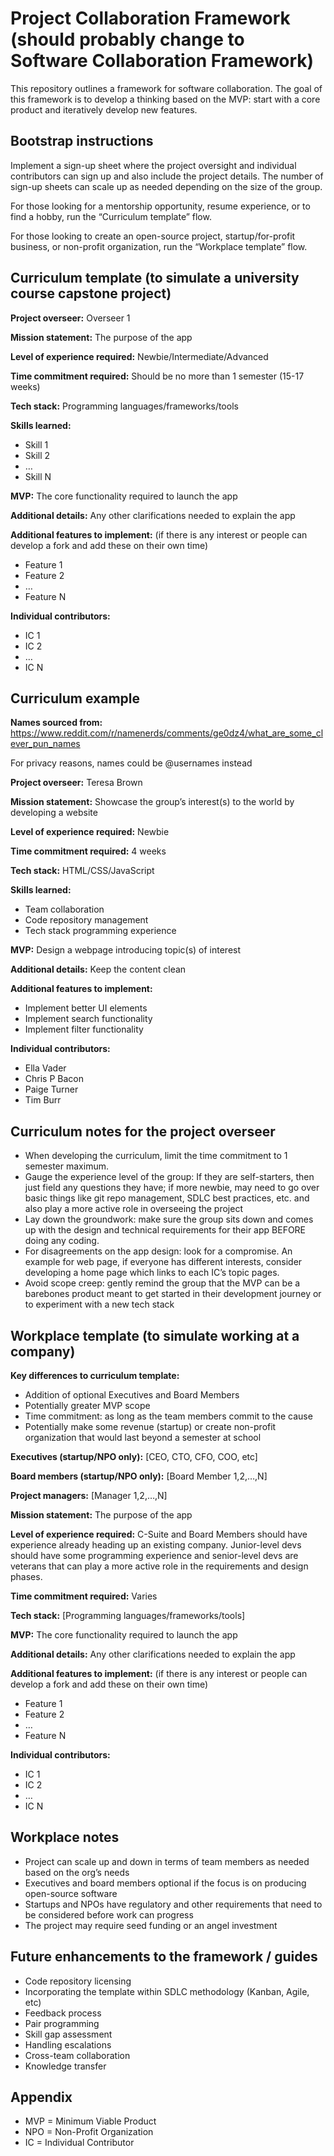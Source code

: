 # Project Collaboration Framework (should probably change to Software Collaboration Framework)
This repository outlines a framework for software collaboration. The goal of this framework is to develop a thinking based on the MVP: start with a core product and iteratively develop new features.

## Bootstrap instructions

Implement a sign-up sheet where the project oversight and individual contributors can sign up and also include the project details. The number of sign-up sheets can scale up as needed depending on the size of the group.

For those looking for a mentorship opportunity, resume experience, or to find a hobby, run the “Curriculum template” flow.

For those looking to create an open-source project, startup/for-profit business, or non-profit organization, run the “Workplace template” flow.

## Curriculum template (to simulate a university course capstone project)

**Project overseer:** Overseer 1

**Mission statement:** The purpose of the app

**Level of experience required:** Newbie/Intermediate/Advanced

**Time commitment required:** Should be no more than 1 semester (15-17 weeks)

**Tech stack:** Programming languages/frameworks/tools

**Skills learned:**
-	Skill 1
-	Skill 2
-	…
-	Skill N

**MVP:** The core functionality required to launch the app

**Additional details:** Any other clarifications needed to explain the app

**Additional features to implement:** (if there is any interest or people can develop a fork and add these on their own time)
-	Feature 1
-	Feature 2
-	…
-	Feature N

**Individual contributors:**
-	IC 1
-	IC 2
-	…
-	IC N

## Curriculum example

**Names sourced from:**
https://www.reddit.com/r/namenerds/comments/ge0dz4/what_are_some_clever_pun_names

For privacy reasons, names could be @usernames instead

**Project overseer:** Teresa Brown

**Mission statement:** Showcase the group’s interest(s) to the world by developing a website

**Level of experience required:** Newbie

**Time commitment required:** 4 weeks

**Tech stack:** HTML/CSS/JavaScript

**Skills learned:**
-	Team collaboration
-	Code repository management
-	Tech stack programming experience

**MVP:** Design a webpage introducing topic(s) of interest

**Additional details:** Keep the content clean

**Additional features to implement:**
-	Implement better UI elements
-	Implement search functionality
-	Implement filter functionality

**Individual contributors:**
-	Ella Vader
-	Chris P Bacon
-	Paige Turner
-	Tim Burr

## Curriculum notes for the project overseer
-	When developing the curriculum, limit the time commitment to 1 semester maximum.
-	Gauge the experience level of the group: If they are self-starters, then just field any questions they have; if more newbie, may need to go over basic things like git repo management, SDLC best practices, etc. and also play a more active role in overseeing the project
-	Lay down the groundwork: make sure the group sits down and comes up with the design and technical requirements for their app BEFORE doing any coding.
-	For disagreements on the app design: look for a compromise. An example for web page, if everyone has different interests, consider developing a home page which links to each IC’s topic pages.
-	Avoid scope creep: gently remind the group that the MVP can be a barebones product meant to get started in their development journey or to experiment with a new tech stack

## Workplace template (to simulate working at a company)

**Key differences to curriculum template:**
-	Addition of optional Executives and Board Members
-	Potentially greater MVP scope
-	Time commitment: as long as the team members commit to the cause
-	Potentially make some revenue (startup) or create non-profit organization that would last beyond a semester at school

**Executives (startup/NPO only):** [CEO, CTO, CFO, COO, etc]

**Board members (startup/NPO only):** [Board Member 1,2,…,N]

**Project managers:** [Manager 1,2,…,N]

**Mission statement:** The purpose of the app

**Level of experience required:** C-Suite and Board Members should have experience already heading up an existing company. Junior-level devs should have some programming experience and senior-level devs are veterans that can play a more active role in the requirements and design phases.

**Time commitment required:** Varies

**Tech stack:** [Programming languages/frameworks/tools]

**MVP:** The core functionality required to launch the app

**Additional details:** Any other clarifications needed to explain the app

**Additional features to implement:** (if there is any interest or people can develop a fork and add these on their own time)
-	Feature 1
-	Feature 2
-	…
-	Feature N

**Individual contributors:**
-	IC 1
-	IC 2
-	…
-	IC N

## Workplace notes
-	Project can scale up and down in terms of team members as needed based on the org’s needs
-	Executives and board members optional if the focus is on producing open-source software
-	Startups and NPOs have regulatory and other requirements that need to be considered before work can progress
-	The project may require seed funding or an angel investment

## Future enhancements to the framework / guides
-	Code repository licensing
-	Incorporating the template within SDLC methodology (Kanban, Agile, etc)
-	Feedback process
-	Pair programming
-	Skill gap assessment
-	Handling escalations
-	Cross-team collaboration
-	Knowledge transfer

## Appendix
-	MVP = Minimum Viable Product
-	NPO = Non-Profit Organization
-	IC = Individual Contributor
